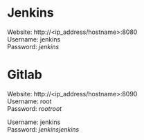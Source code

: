 # Jenkins
Website: http://<ip_address/hostname>:8080\
Username: jenkins\
Password: *jenkins* 

# Gitlab
Website: http://<ip_address/hostname>:8090\
Username: root\
Password: *rootroot* 

Username: jenkins\
Password: *jenkinsjenkins*
